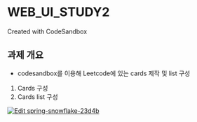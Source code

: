 # WEB_UI_STUDY2
Created with CodeSandbox

## 과제 개요 
- codesandbox를 이용해 Leetcode에 있는 cards 제작 및 list 구성 

1. Cards 구성 
2. Cards list 구성 

[![Edit spring-snowflake-23d4b](https://codesandbox.io/static/img/play-codesandbox.svg)](https://codesandbox.io/s/spring-snowflake-23d4b?fontsize=14&hidenavigation=1&theme=dark)
